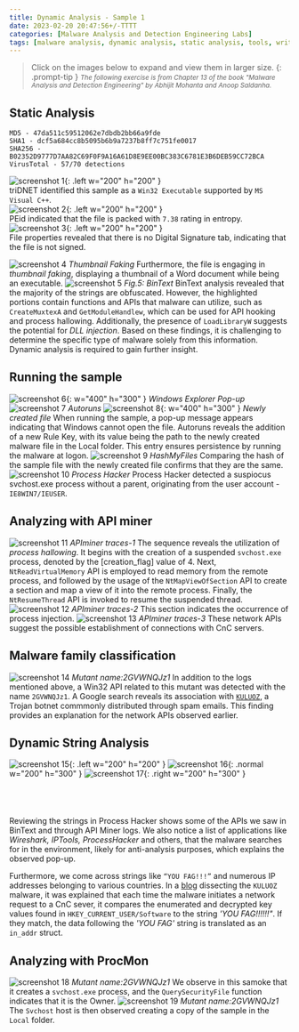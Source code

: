 ```yaml
---
title: Dynamic Analysis - Sample 1
date: 2023-02-20 20:47:56+/-TTTT  
categories: [Malware Analysis and Detection Engineering Labs]
tags: [malware analysis, dynamic analysis, static analysis, tools, write-up]     # TAG names should always be lowercase
---
```

> Click on the images below to expand and view them in larger size. 
{: .prompt-tip }
<span style="font-size: smaller;">*The following exercise is from Chapter 13 of the book "Malware Analysis and Detection Engineering" by Abhijit Mohanta and Anoop Saldanha.*</span>

## Static Analysis

```
MD5 - 47da511c59512062e7dbdb2bb66a9fde
SHA1 - dcf5a684cc8b5095b6b9a7237b8ff7c751fe0017
SHA256 - B02352D9777D7AA82C69F0F9A16A61D8E9EE00BC383C6781E3B6DEB59CC72BCA
VirusTotal - 57/70 detections
```
![screenshot 1](https://github.com/sanyakaushal/images/blob/main/sa1-1.PNG?raw=true){: .left w="200" h="200" } 
<br>
triDNET identified this sample as a ``Win32 Executable`` supported by ``MS Visual C++``. 
<br>
![screenshot 2](https://github.com/sanyakaushal/images/blob/main/sa1-2.PNG?raw=true){: .left w="200" h="200" } 
<br>
PEid indicated that the file is packed with ``7.38`` rating in entropy.
<br>
![screenshot 3](https://github.com/sanyakaushal/images/blob/main/sa1-3.PNG?raw=true){: .left w="200" h="200" } 
<br>
File properties revealed that there is no Digital Signature tab, indicating that the file is not signed. 

![screenshot 4](https://github.com/sanyakaushal/images/blob/main/sa1-one.PNG?raw=true) _Thumbnail Faking_
Furthermore, the file is engaging in *thumbnail faking*, displaying a thumbnail of a Word document while being an executable. 
![screenshot 5](https://github.com/sanyakaushal/images/blob/main/sa1-4.PNG?raw=true) _Fig.5: BinText_
BinText analysis revealed that the majority of the strings are obfuscated. However, the highlighted portions contain functions and APIs that malware can utilize, such as ``CreateMuxtexA`` and
``GetModuleHandlew``, which can be used for API hooking and process hallowing. Additionally, the presence of ``LoadLibraryW`` suggests the potential for *DLL injection*. 
Based on these findings, it is challenging to determine the specific type of malware solely from this information. Dynamic analysis is required to gain further insight. 

## Running the sample
![screenshot 6](https://github.com/sanyakaushal/images/blob/main/sa1-5.PNG?raw=true){: w="400" h="300" } _Windows Explorer Pop-up_
![screenshot 7](https://github.com/sanyakaushal/images/blob/main/sa1-6.PNG?raw=true) _Autoruns_
![screenshot 8](https://github.com/sanyakaushal/images/blob/main/sa1-7.PNG?raw=true){: w="400" h="300" } _Newly created file_
When running the sample, a pop-up message appears indicating that Windows cannot open the file.
Autoruns reveals the addition of a new Rule Key, with its value being the path to the newly created malware file in the Local folder. This entry ensures persistence by running the malware at logon. 
![screenshot 9](https://github.com/sanyakaushal/images/blob/main/sa1-8.PNG?raw=true) _HashMyFiles_
Comparing the hash of the sample file with the newly created file confirms that they are the same.
![screenshot 10](https://github.com/sanyakaushal/images/blob/main/sa1-9.PNG?raw=true) _Process Hacker_
Process Hacker detected a suspiocus svchost.exe process without a parent, originating from the user account - ``IE8WIN7/IEUSER``.
## Analyzing with API miner
![screenshot 11](https://github.com/sanyakaushal/images/blob/main/sa1-10.PNG?raw=true) _APIminer traces-1_
The sequence reveals the utilization of *process hallowing*. It begins with the creation of a suspended ``svchost.exe`` process, denoted by the [creation_flag] value of 4.
Next, ``NtReadVirtualMemory`` API is employed to read memory from the remote process, and followed by the usage of the ``NtMapViewOfSection`` API to create a section and map a view of it into the remote process.
Finally, the ``NtResumeThread`` API is invoked to resume the suspended thread.
![screenshot 12](https://github.com/sanyakaushal/images/blob/main/sa1-11.PNG?raw=true) _APIminer traces-2_
This section indicates the occurrence of process injection.
![screenshot 13](https://github.com/sanyakaushal/images/blob/main/sa1-12.PNG?raw=true) _APIminer traces-3_
These network APIs suggest the possible establishment of connections with CnC servers.
## Malware family classification 
![screenshot 14](https://github.com/sanyakaushal/images/blob/main/sa1-13.PNG?raw=true) _Mutant name:2GVWNQJz1_
In addition to the logs mentioned above, a Win32 API related to this mutant was detected with the name ``2GVWNQJz1``. 
A Google search reveals its association with [``KULUOZ``](https://antimalwarelab.blogspot.com/2014/04/dissecting-kuluoz.html), a Trojan botnet commmonly distributed through spam emails. This finding provides an explanation for the network APIs observed earlier. 
## Dynamic String Analysis
![screenshot 15](https://github.com/sanyakaushal/images/blob/main/sa1-14.PNG?raw=true){: .left w="200" h="200" } 
![screenshot 16](https://github.com/sanyakaushal/images/blob/main/sa1-15.PNG?raw=true){: .normal w="200" h="300" } 
![screenshot 17](https://github.com/sanyakaushal/images/blob/main/sa1-16.PNG?raw=true){: .right w="200" h="300" } 
<br><br><br><br><br>
Reviewing the strings in Process Hacker shows some of the APIs we saw in BinText and through API Miner logs.
We also notice a list of applications like *Wireshark, IPTools, ProcessHacker* and others, that the malware searches for in the environment, likely for anti-analysis purposes, which explains the observed pop-up.

Furthermore, we come across strings like ``“YOU FAG!!!”`` and numerous IP addresses belonging to various countries. 
In a [blog](https://antimalwarelab.blogspot.com/2014/04/dissecting-kuluoz.html)   dissecting the ``KULUOZ`` malware, it was explained that each time the malware initiates a network request to a CnC sever, it compares the enumerated and decrypted key values found in ``HKEY_CURRENT_USER/Software`` to the string *'YOU FAG!!!!!!"*. If they match, the data following the *'YOU FAG'* string is translated as an  ``in_addr`` struct. 
## Analyzing with ProcMon
![screenshot 18](https://github.com/sanyakaushal/images/blob/main/sa1-17.PNG?raw=true) _Mutant name:2GVWNQJz1_
We observe in this samoke that it creates a ``svchost.exe`` process, and the ``QuerySecurityFile`` function indicates that it is the Owner. 
![screenshot 19](https://github.com/sanyakaushal/images/blob/main/sa1-18.PNG?raw=true) _Mutant name:2GVWNQJz1_
The ``Svchost`` host is then observed creating a copy of the sample in the ``Local`` folder. 